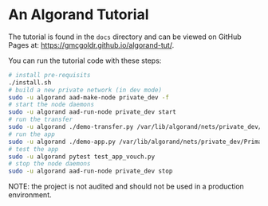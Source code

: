 # An Algorand Tutorial

The tutorial is found in the `docs` directory and can be viewed on GitHub Pages at:
<https://gmcgoldr.github.io/algorand-tut/>.

You can run the tutorial code with these steps:

```bash
# install pre-requisits
./install.sh
# build a new private network (in dev mode)
sudo -u algorand aad-make-node private_dev -f
# start the node daemons
sudo -u algorand aad-run-node private_dev start
# run the transfer
sudo -u algorand ./demo-transfer.py /var/lib/algorand/nets/private_dev/Primary
# run the app
sudo -u algorand ./demo-app.py /var/lib/algorand/nets/private_dev/Primary
# test the app
sudo -u algorand pytest test_app_vouch.py
# stop the node daemons
sudo -u algorand aad-run-node private_dev stop
```

NOTE: the project is not audited and should not be used in a production environment.

